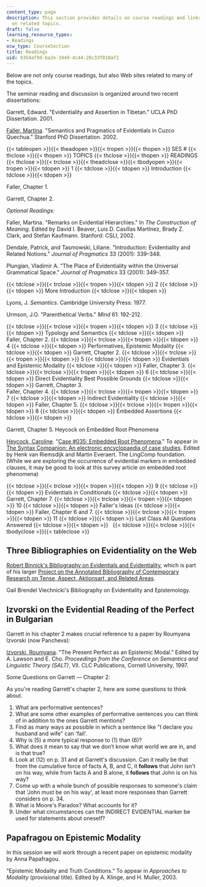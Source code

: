 ```yaml
---
content_type: page
description: This section provides details on course readings and links to web sites
  on related topics.
draft: false
learning_resource_types:
- Readings
ocw_type: CourseSection
title: Readings
uid: 9354af9d-ba2e-3449-4c44-28c33f810af1
---
```

Below are not only course readings, but also Web sites related to many of the topics.

The seminar reading and discussion is organized around two recent dissertations:

Garrett, Edward. "Evidentiality and Assertion in Tibetan." UCLA PhD Dissertation. 2001.

[Faller, Martina](http://staffprofiles.humanities.manchester.ac.uk/Profile.aspx?Id=Martina.T.Faller). "Semantics and Pragmatics of Evidentials in Cuzco Quechua." Stanford PhD Dissertation. 2002.

{{< tableopen >}}{{< theadopen >}}{{< tropen >}}{{< thopen >}}
SES #
{{< thclose >}}{{< thopen >}}
TOPICS
{{< thclose >}}{{< thopen >}}
READINGS
{{< thclose >}}{{< trclose >}}{{< theadclose >}}{{< tbodyopen >}}{{< tropen >}}{{< tdopen >}}
1
{{< tdclose >}}{{< tdopen >}}
Introduction
{{< tdclose >}}{{< tdopen >}}

Faller, Chapter 1.

Garrett, Chapter 2.

*Optional Readings:* 

Faller, Martina. "Remarks on Evidential Hierarchies." In *The Construction of Meaning*. Edited by David I. Beaver, Luis D. Casillas Martínez, Brady Z. Clark, and Stefan Kaufmann. Stanford: CSLI, 2002.

Dendale, Patrick, and Tasmowski, Liliane. "Introduction: Evidentiality and Related Notions." *Journal of Pragmatics* 33 (2001): 339–348.

Plungian, Vladimir A. "The Place of Evidentiality within the Universal Grammatical Space." *Journal of Pragmatics* 33 (2001): 349–357.

{{< tdclose >}}{{< trclose >}}{{< tropen >}}{{< tdopen >}}
2
{{< tdclose >}}{{< tdopen >}}
More Introduction
{{< tdclose >}}{{< tdopen >}}

Lyons, J. *Semantics.* Cambridge University Press: 1977.

Urmson, J.O. "Parenthetical Verbs." *Mind* 61: 192-212.

{{< tdclose >}}{{< trclose >}}{{< tropen >}}{{< tdopen >}}
3
{{< tdclose >}}{{< tdopen >}}
Typology and Semantics
{{< tdclose >}}{{< tdopen >}}
Faller, Chapter 2.
{{< tdclose >}}{{< trclose >}}{{< tropen >}}{{< tdopen >}}
4
{{< tdclose >}}{{< tdopen >}}
Performatives, Epistemic Modality
{{< tdclose >}}{{< tdopen >}}
Garrett, Chapter 2.
{{< tdclose >}}{{< trclose >}}{{< tropen >}}{{< tdopen >}}
5
{{< tdclose >}}{{< tdopen >}}
Evidentials and Epistemic Modality
{{< tdclose >}}{{< tdopen >}}
Faller, Chapter 3.
{{< tdclose >}}{{< trclose >}}{{< tropen >}}{{< tdopen >}}
6
{{< tdclose >}}{{< tdopen >}}
Direct Evidentiality Best Possible Grounds
{{< tdclose >}}{{< tdopen >}}
Garrett, Chapter 3.   
Faller, Chapter 4.
{{< tdclose >}}{{< trclose >}}{{< tropen >}}{{< tdopen >}}
7
{{< tdclose >}}{{< tdopen >}}
Indirect Evidentiality
{{< tdclose >}}{{< tdopen >}}
Faller, Chapter 5.
{{< tdclose >}}{{< trclose >}}{{< tropen >}}{{< tdopen >}}
8
{{< tdclose >}}{{< tdopen >}}
Embedded Assertions
{{< tdclose >}}{{< tdopen >}}

Garrett, Chapter 5. Heycock on Embedded Root Phenomena

[Heycock, Caroline](http://www.ling.ed.ac.uk/~heycock/). "[Case #035: Embedded Root Phenomena](http://www.ling.ed.ac.uk/~heycock/papers/case_035_erp.html)." To appear in [The Syntax Companion: An electronic encyclopaedia of case studies](http://en.wikipedia.org/wiki/Live_electronic_music). Edited by Henk van Riemsdijk and Martin Everaert. The LingComp foundation. (While we are exploring the occurrence of evidential markers in embedded clauses, it may be good to look at this survey article on embedded root phenomena)

{{< tdclose >}}{{< trclose >}}{{< tropen >}}{{< tdopen >}}
9
{{< tdclose >}}{{< tdopen >}}
Evidentials in Conditionals
{{< tdclose >}}{{< tdopen >}}
Garrett, Chapter 7.
{{< tdclose >}}{{< trclose >}}{{< tropen >}}{{< tdopen >}}
10
{{< tdclose >}}{{< tdopen >}}
Faller's Ideas
{{< tdclose >}}{{< tdopen >}}
Faller, Chapter 6 and 7.
{{< tdclose >}}{{< trclose >}}{{< tropen >}}{{< tdopen >}}
11
{{< tdclose >}}{{< tdopen >}}
Last Class All Questions Answered
{{< tdclose >}}{{< tdopen >}}
 
{{< tdclose >}}{{< trclose >}}{{< tbodyclose >}}{{< tableclose >}}

## Three Bibliographies on Evidentiality on the Web

[Robert Binnick's Bibliography on Evidentials and Evidentiality](http://www.utsc.utoronto.ca/~binnick/old%20tense/evid.html), which is part of his larger [Project on the Annotated Bibliography of Contemporary Research on Tense, Aspect, Aktionsart, and Related Areas](http://www.utsc.utoronto.ca/~binnick/TENSE/modality.htm).

Gail Brendel Viechnicki's Bibliography on Evidentiality and Epistemology.

## Izvorski on the Evidential Reading of the Perfect in Bulgarian

Garrett in his chapter 2 makes crucial reference to a paper by Roumyana Izvorski (now Pancheva):

[Izvorski, Roumyana](https://www.ling.upenn.edu/~izvorski/home.html). "The Present Perfect as an Epistemic Modal." Edited by A. Lawson and E. Cho. *Proceedings from the Conference on Semantics and Linguistic Theory (SALT)*, VII. CLC Publications, Cornell University, 1997.

Some Questions on Garrett — Chapter 2:

As you're reading Garrett's chapter 2, here are some questions to think about.

1. What are performative sentences?
2. What are some other examples of performative sentences you can think of in addition to the ones Garrett mentions?
3. Find as many ways as possible in which a sentence like "I declare you husband and wife" can 'fail'.
4. Why is (5) a more typical response to (1) than (6)?
5. What does it mean to say that we don’t know what world we are in, and is that true?
6. Look at (12) on p. 31 and at Garrett's discussion. Can it really be that from the cumulative force of facts A, B, and C, it **follows** that John isn't on his way, while from facts A and B alone, it **follows** that John is on his way?
7. Come up with a whole bunch of possible responses to someone's claim that 'John must be on his way', at least more responses than Garrett considers on p. 34.
8. What is Moore's Paradox? What accounts for it?
9. Under what circumstances can the INDIRECT EVIDENTIAL marker be used for statements about oneself?

## Papafragou on Epistemic Modality

In this session we will work through a recent paper on epistemic modality by Anna Papafragou.

"Epistemic Modality and Truth Conditions." To appear in *Approaches to Modality* (provisional title). Edited by A. Klinge, and H. Muller, 2003.